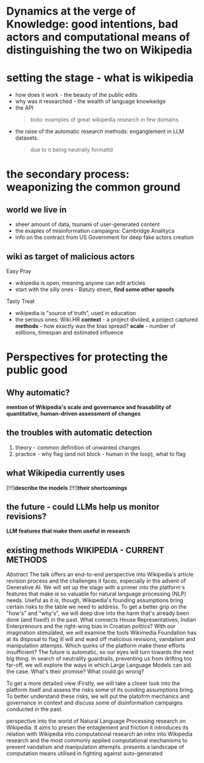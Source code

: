 # Dynamics at the verge of Knowledge: good intentions, bad actors and computational means of distinguishing the two on Wikipedia

# setting the stage - what is wikipedia

- how does it work - the beauty of the public edits
- why was it researched - the wealth of language knowkedge
- the API
  > todo: examples of great wikipedia research in few domains
- the raise of the automatic research methods: enganglement in LLM datasets.
  > due to it being neutrally formattd

# the secondary process: weaponizing the common ground

## world we live in

- sheer amount of data, tsunami of user-generated content
- the exaples of misinformation campaigns: Cambridge Analityca
- info on the contract from US Government for deep fake actors creation

## wiki as target of malicious actors

Easy Pray

- wikipedia is open, meaning anyone can edit articles
- start with the silly ones - Batuty street, **find some other spoofs**

Tasty Treat

- wikipedia is "source of truth", used in education
- the serious ones: Wiki.HR
  **context** - a project divided, a project captured
  **methods** - how exactly was the bias spread?
  **scale** - number of editions, timespan and estimated influence

# Perspectives for protecting the public good

## Why automatic?

**mention of Wikipedia's scale and governance and feasability of quantitative, human-driven assessment of changes**

## the troubles with automatic detection

1. theory - common definition of unwanted changes
2. practice - why flag (and not block - human in the loop), what to flag

## what Wikipedia currently uses

[!!!]**describe the models**
[!!!]**their shortcomings**

## the future - could LLMs help us monitor revisions?

**LLM features that make them useful in research**

## existing methods **WIKIPEDIA - CURRENT METHODS**

_Abstract_
The talk offers an end-to-end perspective into Wikipedia's article revision process and the challenges it faces, especially in the advent of Generative AI. We will set up the stage with a primer into the platform's features that make is so valuable for natural language processing (NLP) needs. Useful as it is, though, Wikipedia's founding assumptions bring certain risks to the table we need to address. To get a better grip on the "how's" and "why's", we will deep dive into the harm that's already been done (and fixed!) in the past. What connects House Representatives, Indian Enterprenours and the right-wing bias in Croatian politics? With our imagination stimulated, we will examine the tools Wikimedia Foundation has at its disposal to flag ill will and ward off malicious revisions, vandalism and manipulation attempts. Which quirks of the platform make these efforts insufficient? The future is automatic, so our eyes will turn towards the next big thing. In search of neutrality guardrails, preventing us from drifting too far-off, we will explore the ways in which Large Language Models can aid the case. What's their promise? What could go wrong?

To get a more detailed view iFirstly, we will take a closer look into the platform itself and assess the risks some of its ounding assumptions bring. To better understand these risks, we will put the platofrm mechanics and governance in context and discuss some of disinformation campaigns conducted in the past.

perspective into the world of Natural Language Processing research on Wikipedia. It aims to presen the entaglement and friction it introduces its relation with Wikipedia into computational research an intro into Wikipedia research and the most commonly applied computational mechanisms to prevent vandalism and manipulation attempts. presents a landscape of computation means utilised in fighting against auto-generated
